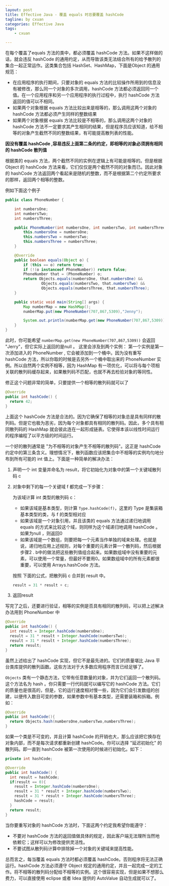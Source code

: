 ```yaml
---
layout: post  
title: Effective Java - 覆盖 equals 时总要覆盖 hashCode
tagline: by cxuan
categories: Effective Java  
tags: 
    - cxuan

---
```


在每个覆盖了equals 方法的类中，都必须覆盖 hashCode 方法。如果不这样做的话，就会违反 hashCode 的通用约定，从而导致该类无法结合所有的给予散列的集合一起正常运作。这类集合包括 HashSet、HashMap，下面是Object 的通用规范：

<!--more-->

* 在应用程序的执行期间，只要对象的 equals 方法的比较操作所用到的信息没有被修改，那么同一个对象的多次调用，hashCode 方法都必须返回同一个值。在一个应用程序和另一个应用程序的执行过程中，执行 hashCode 方法返回的值可以不相同。
* 如果两个对象根据 equals 方法比较出来是相等的，那么调用这两个对象的 hashCode 方法都必须产生同样的整数结果
* 如果两个对象根据 equals 方法比较是不相等的，那么调用这两个对象的 hashCode 方法不一定要求其产生相同的结果，但是程序员应该知道，给不相等的对象产生截然不同的整数结果，有可能提高散列表的性能。

**因没有覆盖 hashCode ,容易违反上面第二条的约定，即相等的对象必须拥有相同的 hashCode 散列值**

根据类的 equals 方法，两个截然不同的实例在逻辑上有可能是相等的。但是根据 Object 的 hashCode 方法来看，它们仅仅是两个截然不同的对象而已。因此对象的 hashCode 方法返回两个看起来是随机的整数，而不是根据第二个约定所要求的那样，返回两个相等的整数。

例如下面这个例子

```java
public class PhoneNumber {

    int numbersOne;
    int numbersTwo;
    int numbersThree;

    public PhoneNumber(int numbersOne, int numbersTwo, int numbersThree) {
        this.numbersOne = numbersOne;
        this.numbersTwo = numbersTwo;
        this.numbersThree = numbersThree;
    }

    @Override
    public boolean equals(Object o) {
        if (this == o) return true;
        if (!(o instanceof PhoneNumber)) return false;
        PhoneNumber that = (PhoneNumber) o;
        return Objects.equals(numbersOne, that.numbersOne) &&
                Objects.equals(numbersTwo, that.numbersTwo) &&
                Objects.equals(numbersThree, that.numbersThree);
    }

    public static void main(String[] args) {
        Map numberMap = new HashMap();
        numberMap.put(new PhoneNumber(707,867,5309),"Jenny");

        System.out.println(numberMap.get(new PhoneNumber(707,867,5309)));
    }
}
```

此时，你可能希望 `numberMap.get(new PhoneNumber(707,867,5309))` 会返回 "Jerry"，但它实际上返回的是null 。 这里会涉及到两个实例： 第一个实例是第一次添加进入的 PhoneNumber , 它会被添加到一个桶中。因为没有重写 hashCode 方法，所以你取的时候是去另外一个桶中取出来的 PhoneNumber 实例。所以自然两个实例不相等，因为 HashMap 有一项优化，可以将与每个项相关联的散列码缓存起来，如果散列码不匹配，也就不再去检验对象的等同性。

修正这个问题非常的简单，只要提供一个相等的散列码就可以了

```java
@Override
public int hashCode() {
  return 42;
}
```

上面这个 hashCode 方法是合法的。因为它确保了相等的对象总是具有同样的散列码。但是它也极为恶劣，因为每个对象都具有相同的散列码。因此，多个具有相同散列码的 HashMap 就会彼此连在一起形成链表。它使得本该以线性时间运行的程序编程了以平方级的时间运行。

一个好的散列通常是 "为不相等的对象产生不相等的散列码"。这正是 hashCode 约定中的第三条含义。理想情况下，散列函数应该把集合中不相等的实例均匀地分布到所有可能的 int 值上。下面是一种简单的解决办法：

1. 声明一个 int 变量并命名为 result，将它初始化为对象中的第一个关键域散列码 c

2. 对象中剩下的每一个关键域 f 都完成一下步骤：

   为该域计算 int 类型的散列码 c：

   * 如果该域是基本类型，则计算 `Type.hashCode(f)`，这里的 Type 是集装箱基本类型的类，与 f 的类型相对应
   * 如果该域是一个对象引用，并且该类的 equals 方法通过递归地调用 equals 的方式来比较这个域，则同样为这个域递归地调用 hashCode 。如果为null ，则返回0
   * 如果该域是一个数组，则要把每一个元素当作单独的域来处理。也就是说，递归地应用上述规则，对每个重要的元素计算一个散列码，然后根据步骤2 . b中的做法把这些散列值组合起来。如果数组域中没有重要的元素，可以使用一个常量，但最好不要用0。如果数组域中的所有元素都很重要，可以使用 Arrays.hashCode 方法。

   按照 下面的公式，把散列码 c 合并到 result 中。

   ```java
   result = 31 * result + c;
   ```

3. 返回result

写完了之后，还要进行验证，相等的实例是否具有相同的散列码，可以把上述解决办法用到 PhoneNumber 中

```java
@Override
public int hashCode() {
  int result = Integer.hashCode(numbersOne);
  result = 31 * result + Integer.hashCode(numbersTwo);
  result = 31 * result + Integer.hashCode(numbersThree);
  return result;
}
```

虽然上述给出了 hashCode 实现，但它不是最先进的。它们的质量堪比 Java 平台类库提供的散列函数。这些方法对于大多数应用程序而言已经足够了。

`Objects` 类有一个静态方法，它带有任意数量的对象，并为它们返回一个散列码。这个方法名为 hash 。你只需要一行代码就可以编写它的 hashCode 方法。它们的质量也是很高的，但是，它的运行速度相对慢一些，因为它们会引发数组的创建，以便传入数目可变的参数，如果参数中有基本类型，还需要装箱和拆箱。例如：

```java
@Override
public int hashCode(){
  return Objects.hash(numbersOne,numbersTwo,numbersThree);
}
```

如果一个类是不可变的，并且计算 hashCode 的开销也大，那么应该把它换存在对象内部，而不是每次请求都重新创建 hashCode。你可以选择 "延迟初始化" 的散列码。即一直到 hashCode 被第一次使用的时候进行初始化。如下：

```java
private int hashCode;

@Override
public int hashCode() {
  int result = hashCode;
  if(result == 0){
    result = Integer.hashCode(numbersOne);
    result = 31 * result + Integer.hashCode(numbersTwo);
    result = 31 * result + Integer.hashCode(numbersThree);
    hashCode = result;
  }
  return result;
}
```

当你要重写对象的 hashCode 方法时，下面这两个约定我希望你能遵守：

* 不要对 hashCode 方法的返回值做具体的规定，因此客户端无法理所当然地依赖它；这样可以为修改提供灵活性。
* 不要试图从散列码计算中排除掉一个对象的关键域来提高性能。

总而言之，每当覆盖 equals 方法时都必须覆盖 hashCode。否则程序将无法正确运行。hashCode 方法必须遵守 Object 规定的通用约定，并且一起完成一定的工作。将不相等的散列码分配给不相等的实例。这个很容易实现，但是如果不想那么费力，可以直接使用 eclipse 或者 Idea 提供的 AutoValue 自动生成就可以了。

